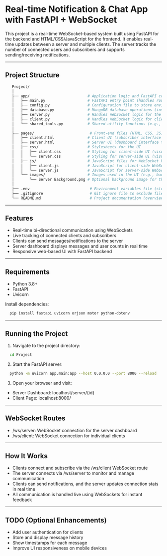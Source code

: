 # Real-time Notification & Chat App with FastAPI + WebSocket

This project is a real-time WebSocket-based system built using FastAPI for the backend and HTML/CSS/JavaScript for the frontend. It enables real-time updates between a server and multiple clients. The server tracks the number of connected users and subscribers and supports sending/receiving notifications.

---

## Project Structure
   ```bash
      Project/
      │
      ├── app/                          # Application logic and FastAPI code
      │   ├── main.py                   # FastAPI entry point (handles routing and WebSocket setup)
      │   ├── config.py                 # Configuration file to store environment variables (e.g., MongoDB URI, server ID)
      │   ├── database.py               # MongoDB database operations (insert, retrieve notifications)
      │   ├── server.py                 # Handles WebSocket logic for the server dashboard (manage server-side connections)
      │   ├── client.py                 # Handles WebSocket logic for client subscribers (manage client-side connections)
      │   └── shared_tools.py           # Shared utility functions (e.g., fetching client data, utility functions for WebSockets)
      │
      ├── pages/                         # Front-end files (HTML, CSS, JS, images)
      │   ├── client.html               # Client UI (subscriber interface where clients receive notifications)
      │   ├── server.html               # Server UI (dashboard interface to manage notifications and view data)
      │   ├── css/                      # Stylesheets for the UI
      │   │   ├── client.css            # Styling for client-side UI (visual look of the client page)
      │   │   └── server.css            # Styling for server-side UI (visual look of the server dashboard)
      │   ├── js/                       # JavaScript files for WebSocket handling on the client and server
      │   │   ├── client.js             # JavaScript for client-side WebSocket handling (to connect and manage messages)
      │   │   └── server.js             # JavaScript for server-side WebSocket handling (for receiving and broadcasting messages)
      │   └── images/                   # Images used in the UI (e.g., background images, icons)
      │       └── Server Background.png # Optional background image for the server page
      │
      ├── .env                           # Environment variables file (store secrets like MongoDB URI, server ID, etc.)
      ├── .gitignore                     # Git ignore file to exclude files/folders from version control (e.g., .env)
      └── README.md                      # Project documentation (overview, setup instructions, usage)
  ```
---

## Features

- Real-time bi-directional communication using WebSockets  
- Live tracking of connected clients and subscribers  
- Clients can send messages/notifications to the server  
- Server dashboard displays messages and user counts in real time  
- Responsive web-based UI with FastAPI backend

---

## Requirements

- Python 3.8+  
- FastAPI  
- Uvicorn

Install dependencies:

  ```bash
    pip install fastapi uvicorn orjson motor python-dotenv
  ```

---

## Running the Project

1. Navigate to the project directory:
  ```bash
    cd Project
  ```
2. Start the FastAPI server:
  ```bash
    python -m uvicorn app.main:app --host 0.0.0.0 --port 8000 --reload
  ```
3. Open your browser and visit:

- Server Dashboard: localhost/server/{id}  
- Client Page: localhost:8000/

---

## WebSocket Routes

- /ws/server: WebSocket connection for the server dashboard  
- /ws/client: WebSocket connection for individual clients

---

## How It Works

- Clients connect and subscribe via the /ws/client WebSocket route  
- The server connects via /ws/server to monitor and manage communication  
- Clients can send notifications, and the server updates connection stats in real time  
- All communication is handled live using WebSockets for instant feedback

---

## TODO (Optional Enhancements)

- Add user authentication for clients  
- Store and display message history  
- Show timestamps for each message  
- Improve UI responsiveness on mobile devices
